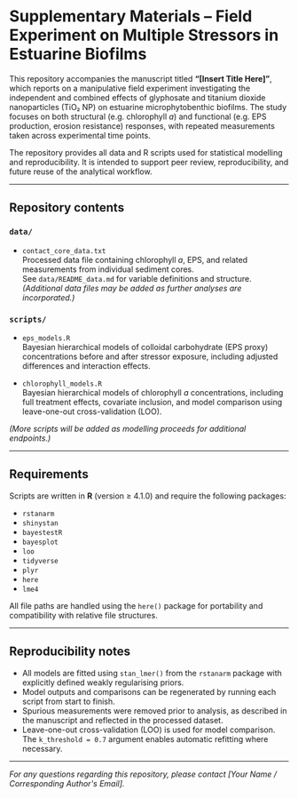 # Supplementary Materials – Field Experiment on Multiple Stressors in Estuarine Biofilms

This repository accompanies the manuscript titled **“[Insert Title Here]”**, which reports on a manipulative field experiment investigating the independent and combined effects of glyphosate and titanium dioxide nanoparticles (TiO₂ NP) on estuarine microphytobenthic biofilms. The study focuses on both structural (e.g. chlorophyll *a*) and functional (e.g. EPS production, erosion resistance) responses, with repeated measurements taken across experimental time points.

The repository provides all data and R scripts used for statistical modelling and reproducibility. It is intended to support peer review, reproducibility, and future reuse of the analytical workflow.

---

## Repository contents

### `data/`
- `contact_core_data.txt`  
  Processed data file containing chlorophyll *a*, EPS, and related measurements from individual sediment cores.  
  See `data/README_data.md` for variable definitions and structure.  
  *(Additional data files may be added as further analyses are incorporated.)*

### `scripts/`
- `eps_models.R`  
  Bayesian hierarchical models of colloidal carbohydrate (EPS proxy) concentrations before and after stressor exposure, including adjusted differences and interaction effects.

- `chlorophyll_models.R`  
  Bayesian hierarchical models of chlorophyll *a* concentrations, including full treatment effects, covariate inclusion, and model comparison using leave-one-out cross-validation (LOO).

*(More scripts will be added as modelling proceeds for additional endpoints.)*

---

## Requirements

Scripts are written in **R** (version ≥ 4.1.0) and require the following packages:

- `rstanarm`  
- `shinystan`  
- `bayestestR`  
- `bayesplot`  
- `loo`  
- `tidyverse`  
- `plyr`  
- `here`  
- `lme4`

All file paths are handled using the `here()` package for portability and compatibility with relative file structures.

---

## Reproducibility notes

- All models are fitted using `stan_lmer()` from the `rstanarm` package with explicitly defined weakly regularising priors.
- Model outputs and comparisons can be regenerated by running each script from start to finish.
- Spurious measurements were removed prior to analysis, as described in the manuscript and reflected in the processed dataset.
- Leave-one-out cross-validation (LOO) is used for model comparison. The `k_threshold = 0.7` argument enables automatic refitting where necessary.

---

*For any questions regarding this repository, please contact [Your Name / Corresponding Author's Email].*
